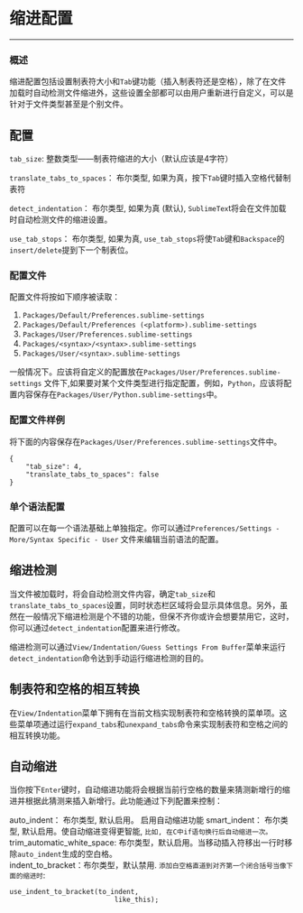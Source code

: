 # 缩进配置
---

### 概述

缩进配置包括设置制表符大小和`Tab`键功能（插入制表符还是空格），除了在文件加载时自动检测文件缩进外，这些设置全部都可以由用户重新进行自定义，可以是针对于文件类型甚至是个别文件。

## 配置

`tab_size`: 整数类型——制表符缩进的大小（默认应该是4字符）
 
`translate_tabs_to_spaces`： 布尔类型, 如果为真，按下`Tab`键时插入空格代替制表符

`detect_indentation`： 布尔类型, 如果为真 (默认), `SublimeTex`t将会在文件加载时自动检测文件的缩进设置。

`use_tab_stops`： 布尔类型, 如果为真, `use_tab_stops`将使`Tab`键和`Backspace`的`insert/delete`提到下一个制表位。

### 配置文件

配置文件将按如下顺序被读取：

1. `Packages/Default/Preferences.sublime-settings`
2. `Packages/Default/Preferences (<platform>).sublime-settings`
3. `Packages/User/Preferences.sublime-settings`
4. `Packages/<syntax>/<syntax>.sublime-settings`
5. `Packages/User/<syntax>.sublime-settings `    

一般情况下。应该将自定义的配置放在`Packages/User/Preferences.sublime-settings` 文件下,如果要对某个文件类型进行指定配置，例如，`Python`，应该将配置内容保存在`Packages/User/Python.sublime-settings`中。

### 配置文件样例

将下面的内容保存在`Packages/User/Preferences.sublime-settings`文件中。

	{
	    "tab_size": 4,
	    "translate_tabs_to_spaces": false
	}

### 单个语法配置

配置可以在每一个语法基础上单独指定。你可以通过`Preferences/Settings - More/Syntax Specific - User` 文件来编辑当前语法的配置。

## 缩进检测

当文件被加载时，将会自动检测文件内容，确定`tab_size`和`translate_tabs_to_spaces`设置，同时状态栏区域将会显示具体信息。另外，虽然在一般情况下缩进检测是个不错的功能，但保不齐你或许会想要禁用它，这时，你可以通过`detect_indentation`配置来进行修改。

缩进检测可以通过`View/Indentation/Guess Settings From Buffer`菜单来运行`detect_indentation`命令达到手动运行缩进检测的目的。

## 制表符和空格的相互转换

在`View/Indentation`菜单下拥有在当前文档实现制表符和空格转换的菜单项。这些菜单项通过运行`expand_tabs`和`unexpand_tabs`命令来实现制表符和空格之间的相互转换功能。

## 自动缩进

当你按下`Enter`键时，自动缩进功能将会根据当前行空格的数量来猜测新增行的缩进并根据此猜测来插入新增行。此功能通过下列配置来控制：

auto_indent： 布尔类型, 默认启用。 启用自动缩进功能
smart_indent： 布尔类型, 默认启用。使自动缩进变得更智能, `比如, 在C中if语句换行后自动缩进一次。`
trim_automatic_white_space: 布尔类型，默认启用。当移动插入符移出一行时移除`auto_indent`生成的空白格。    
indent_to_bracket：布尔类型，默认禁用. `添加白空格直道到对齐第一个闭合括号当像下面的缩进时`:

	use_indent_to_bracket(to_indent,
                              like_this);
